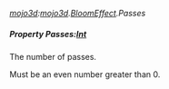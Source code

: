 _[mojo3d](../../modules/mojo3d/mojo3d-module.md):[mojo3d](../../modules/mojo3d/mojo3d-module.md).[BloomEffect](../../modules/mojo3d/mojo3d-bloomeffect.md).Passes_
##### Property Passes:[Int](../../modules/wonkey/wonkey-types-int.md)
The number of passes.

Must be an even number greater than 0.
